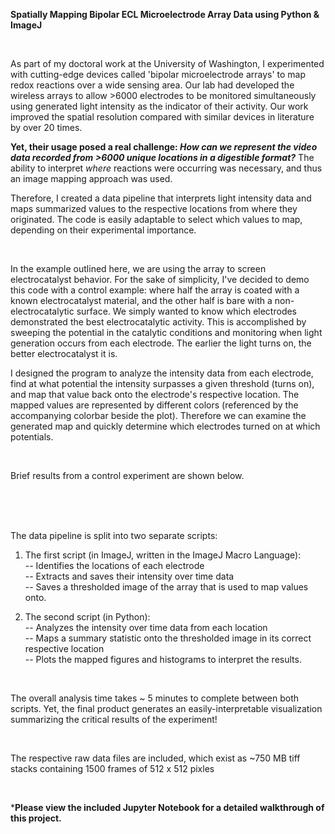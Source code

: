 **Spatially Mapping Bipolar ECL Microelectrode Array Data using Python & ImageJ**

<br>

As part of my doctoral work at the University of Washington, I experimented with cutting-edge devices called 'bipolar microelectrode arrays' to map redox reactions over a wide sensing area. Our lab had developed the wireless arrays to allow >6000 electrodes to be monitored simultaneously using generated light intensity as the indicator of their activity. Our work improved the spatial resolution compared with similar devices in literature by over 20 times. 


**Yet, their usage posed a real challenge: _How can we represent the video data recorded from >6000 unique locations in a digestible format?_** The ability to interpret _where_ reactions were occurring was necessary, and thus an image mapping approach was used. 


Therefore, I created a data pipeline that interprets light intensity data and maps summarized values to the respective locations from where they originated. The code is easily adaptable to select which values to map, depending on their experimental importance. 

<br>

In the example outlined here, we are using the array to screen electrocatalyst behavior. For the sake of simplicity, I've decided to demo this code with a control example: where half the array is coated with a known electrocatalyst material, and the other half is bare with a non-electrocatalytic surface. We simply wanted to know which electrodes demonstrated the best electrocatalytic activity. This is accomplished by sweeping the potential in the catalytic conditions and monitoring when light generation occurs from each electrode. The earlier the light turns on, the better electrocatalyst it is. 


I designed the program to analyze the intensity data from each electrode, find at what potential the intensity surpasses a given threshold (turns on), and map that value back onto the electrode's respective location. The mapped values are represented by different colors (referenced by the accompanying colorbar beside the plot). Therefore we can examine the generated map and quickly determine which electrodes turned on at which potentials. 

<br>

Brief results from a control experiment are shown below. 
<Brightfield of Array>
<Blank thresholded Image>
<Mapped Thresholded Image>
  
 <br>
 <br>
 <br>
 

The data pipeline is split into two separate scripts: 

1. The first script (in ImageJ, written in the ImageJ Macro Language): <br>
 -- Identifies the locations of each electrode <br>
 -- Extracts and saves their intensity over time data <br>
 -- Saves a thresholded image of the array that is used to map values onto. <br>

2. The second script (in Python): <br>
 -- Analyzes the intensity over time data from each location <br>
 -- Maps a summary statistic onto the thresholded image in its correct respective location <br>
 -- Plots the mapped figures and histograms to interpret the results. <br>

<br>

The overall analysis time takes ~ 5 minutes to complete between both scripts. Yet, the final product generates an easily-interpretable visualization summarizing the critical results of the experiment!

<br>

The respective raw data files are included, which exist as ~750 MB tiff stacks containing 1500 frames of 512 x 512 pixles

<br> 


***Please view the included Jupyter Notebook for a detailed walkthrough of this project.**

